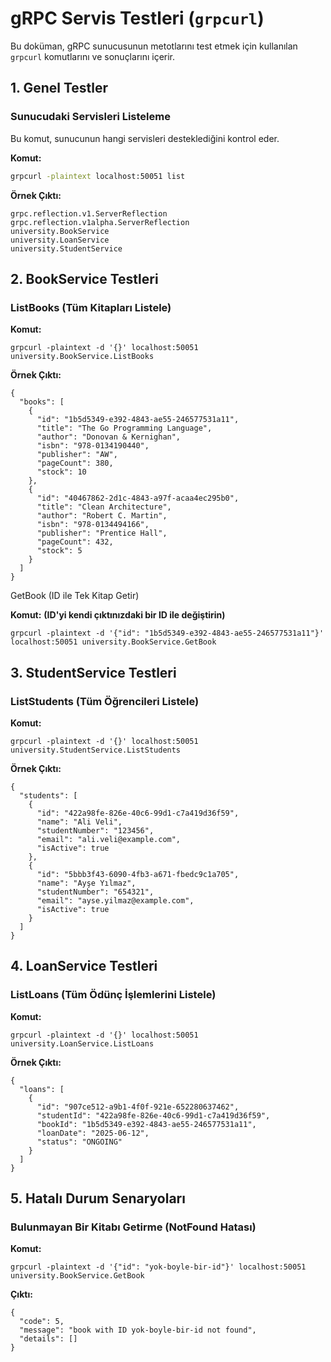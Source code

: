 # gRPC Servis Testleri (`grpcurl`)

Bu doküman, gRPC sunucusunun metotlarını test etmek için kullanılan `grpcurl` komutlarını ve sonuçlarını içerir.

## 1. Genel Testler

### Sunucudaki Servisleri Listeleme

Bu komut, sunucunun hangi servisleri desteklediğini kontrol eder.

**Komut:**

```sh
grpcurl -plaintext localhost:50051 list
```

**Örnek Çıktı:**

```
grpc.reflection.v1.ServerReflection
grpc.reflection.v1alpha.ServerReflection
university.BookService
university.LoanService
university.StudentService
```

## 2. BookService Testleri

### ListBooks (Tüm Kitapları Listele)

**Komut:**

```
grpcurl -plaintext -d '{}' localhost:50051 university.BookService.ListBooks
```

**Örnek Çıktı:**

```
{
  "books": [
    {
      "id": "1b5d5349-e392-4843-ae55-246577531a11",
      "title": "The Go Programming Language",
      "author": "Donovan & Kernighan",
      "isbn": "978-0134190440",
      "publisher": "AW",
      "pageCount": 380,
      "stock": 10
    },
    {
      "id": "40467862-2d1c-4843-a97f-acaa4ec295b0",
      "title": "Clean Architecture",
      "author": "Robert C. Martin",
      "isbn": "978-0134494166",
      "publisher": "Prentice Hall",
      "pageCount": 432,
      "stock": 5
    }
  ]
}
```

GetBook (ID ile Tek Kitap Getir)

**Komut:** **(ID'yi kendi çıktınızdaki bir ID ile değiştirin)**

```
grpcurl -plaintext -d '{"id": "1b5d5349-e392-4843-ae55-246577531a11"}' localhost:50051 university.BookService.GetBook
```

## 3. StudentService Testleri

### ListStudents (Tüm Öğrencileri Listele)

**Komut:**

```
grpcurl -plaintext -d '{}' localhost:50051 university.StudentService.ListStudents
```

**Örnek Çıktı:**

```
{
  "students": [
    {
      "id": "422a98fe-826e-40c6-99d1-c7a419d36f59",
      "name": "Ali Veli",
      "studentNumber": "123456",
      "email": "ali.veli@example.com",
      "isActive": true
    },
    {
      "id": "5bbb3f43-6090-4fb3-a671-fbedc9c1a705",
      "name": "Ayşe Yılmaz",
      "studentNumber": "654321",
      "email": "ayse.yilmaz@example.com",
      "isActive": true
    }
  ]
}
```

## 4. LoanService Testleri

### ListLoans (Tüm Ödünç İşlemlerini Listele)

**Komut:**

```
grpcurl -plaintext -d '{}' localhost:50051 university.LoanService.ListLoans
```

**Örnek Çıktı:**

```
{
  "loans": [
    {
      "id": "907ce512-a9b1-4f0f-921e-652280637462",
      "studentId": "422a98fe-826e-40c6-99d1-c7a419d36f59",
      "bookId": "1b5d5349-e392-4843-ae55-246577531a11",
      "loanDate": "2025-06-12",
      "status": "ONGOING"
    }
  ]
}
```

## 5. Hatalı Durum Senaryoları

### Bulunmayan Bir Kitabı Getirme (**NotFound** **Hatası)**

**Komut:**

```
grpcurl -plaintext -d '{"id": "yok-boyle-bir-id"}' localhost:50051 university.BookService.GetBook
```

**Çıktı:**

```
{
  "code": 5,
  "message": "book with ID yok-boyle-bir-id not found",
  "details": []
}
```
